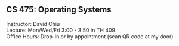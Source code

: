 ## CS 475: Operating Systems

Instructor: David Chiu\
Lecture: Mon/Wed/Fri 3:00 - 3:50 in TH 409\
Office Hours: Drop-in or by appointment (scan QR code at my door)

<!-- David's schedule generator! Do not touch -->
<div id="schedule">&nbsp;</div>
<script type="text/javascript" src="../calendar.js"></script>
<script type="text/javascript" src="schedule.js"></script>
<!-- End -->
